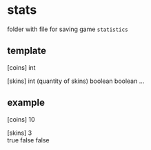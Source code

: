 # stats

folder with file for saving game `statistics`

## template

[coins]
int

[skins]
int (quantity of skins)
boolean 
boolean
...

## example

[coins]
10

[skins]
3   
true
false
false